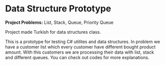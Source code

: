 # Data Structure Prototype
 **Project Problems:** List, Stack, Queue, Priority Queue  
 
 Project made Turkish for data structures class.  
 
 This is a prototype for testing C# utilites and data structures. In problem we have a customer list which every customer have different bought product amount. With this customers we are processing their data with list, stack and different queues. You can check out codes for more explanations.  

